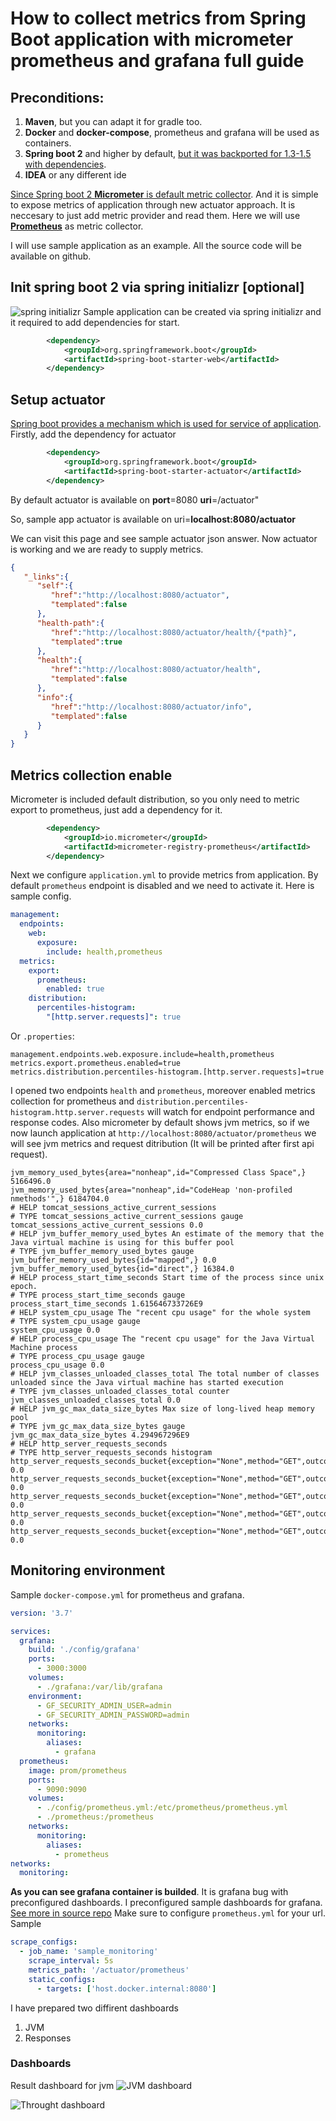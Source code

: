 # How to collect metrics from Spring Boot application with micrometer prometheus and grafana full guide

## Preconditions:
1. __Maven__, but you can adapt it for gradle too.
2. __Docker__ and __docker-compose__, prometheus and grafana will be used as containers.
3. __Spring boot 2__ and higher by default, [but it was backported for 1.3-1.5 with dependencies](https://spring.io/blog/2018/03/16/micrometer-spring-boot-2-s-new-application-metrics-collector#what-is-it).
4. __IDEA__ or any different ide

[Since Spring boot 2 __Micrometer__ is default metric collector](https://spring.io/blog/2018/03/16/micrometer-spring-boot-2-s-new-application-metrics-collector).
And it is simple to expose metrics of application through new actuator approach. It is neccesary to just add metric provider and read them. Here we will use [__Prometheus__](https://prometheus.io/) as metric collector.

I will use sample application as an example. All the source code will be available on github.

## Init spring boot 2 via spring initializr [optional]
![spring initializr](img/initio.png)
Sample application can be created via spring initializr and it required to add dependencies for start.
```xml
        <dependency>
            <groupId>org.springframework.boot</groupId>
            <artifactId>spring-boot-starter-web</artifactId>
        </dependency>
```

## Setup actuator
[Spring boot provides a mechanism which is used for service of application](https://docs.spring.io/spring-boot/docs/current/reference/html/production-ready-features.html).
Firstly, add the dependency for actuator
```xml
        <dependency>
            <groupId>org.springframework.boot</groupId>
            <artifactId>spring-boot-starter-actuator</artifactId>
        </dependency>
```
By default actuator is available on __port__=8080 __uri__=/actuator"

So, sample app actuator is available on uri=__localhost:8080/actuator__

We can visit this page and see sample actuator json answer. Now actuator is working and we are ready to supply metrics.
```json
{
   "_links":{
      "self":{
         "href":"http://localhost:8080/actuator",
         "templated":false
      },
      "health-path":{
         "href":"http://localhost:8080/actuator/health/{*path}",
         "templated":true
      },
      "health":{
         "href":"http://localhost:8080/actuator/health",
         "templated":false
      },
      "info":{
         "href":"http://localhost:8080/actuator/info",
         "templated":false
      }
   }
}
```

## Metrics collection enable
Micrometer is included default distribution, so you only need to metric export to prometheus, just add a dependency for it.
```xml
        <dependency>
            <groupId>io.micrometer</groupId>
            <artifactId>micrometer-registry-prometheus</artifactId>
        </dependency>
```
Next we configure `application.yml` to provide metrics from application.
By default `prometheus` endpoint is disabled and we need to activate it.
Here is sample config.
```yml
management:
  endpoints:
    web:
      exposure:
        include: health,prometheus
  metrics:
    export:
      prometheus:
        enabled: true
    distribution:
      percentiles-histogram:
        "[http.server.requests]": true
```
Or `.properties`:
```properties
management.endpoints.web.exposure.include=health,prometheus
metrics.export.prometheus.enabled=true
metrics.distribution.percentiles-histogram.[http.server.requests]=true
```

I opened two endpoints `health` and `prometheus`, moreover enabled metrics collection for prometheus and `distribution.percentiles-histogram.http.server.requests` will watch for endpoint performance and response codes. Also micrometer by default shows jvm metrics, so if we now launch application at `http://localhost:8080/actuator/prometheus` we will see jvm metrics and request ditribution (It will be printed after first api request).
```
jvm_memory_used_bytes{area="nonheap",id="Compressed Class Space",} 5166496.0
jvm_memory_used_bytes{area="nonheap",id="CodeHeap 'non-profiled nmethods'",} 6184704.0
# HELP tomcat_sessions_active_current_sessions
# TYPE tomcat_sessions_active_current_sessions gauge
tomcat_sessions_active_current_sessions 0.0
# HELP jvm_buffer_memory_used_bytes An estimate of the memory that the Java virtual machine is using for this buffer pool
# TYPE jvm_buffer_memory_used_bytes gauge
jvm_buffer_memory_used_bytes{id="mapped",} 0.0
jvm_buffer_memory_used_bytes{id="direct",} 16384.0
# HELP process_start_time_seconds Start time of the process since unix epoch.
# TYPE process_start_time_seconds gauge
process_start_time_seconds 1.615646733726E9
# HELP system_cpu_usage The "recent cpu usage" for the whole system
# TYPE system_cpu_usage gauge
system_cpu_usage 0.0
# HELP process_cpu_usage The "recent cpu usage" for the Java Virtual Machine process
# TYPE process_cpu_usage gauge
process_cpu_usage 0.0
# HELP jvm_classes_unloaded_classes_total The total number of classes unloaded since the Java virtual machine has started execution
# TYPE jvm_classes_unloaded_classes_total counter
jvm_classes_unloaded_classes_total 0.0
# HELP jvm_gc_max_data_size_bytes Max size of long-lived heap memory pool
# TYPE jvm_gc_max_data_size_bytes gauge
jvm_gc_max_data_size_bytes 4.294967296E9
# HELP http_server_requests_seconds
# TYPE http_server_requests_seconds histogram
http_server_requests_seconds_bucket{exception="None",method="GET",outcome="SUCCESS",status="200",uri="/actuator",le="0.002446676",} 0.0
http_server_requests_seconds_bucket{exception="None",method="GET",outcome="SUCCESS",status="200",uri="/actuator",le="0.002796201",} 0.0
http_server_requests_seconds_bucket{exception="None",method="GET",outcome="SUCCESS",status="200",uri="/actuator",le="0.003145726",} 0.0
http_server_requests_seconds_bucket{exception="None",method="GET",outcome="SUCCESS",status="200",uri="/actuator",le="0.003495251",} 0.0
http_server_requests_seconds_bucket{exception="None",method="GET",outcome="SUCCESS",status="200",uri="/actuator",le="0.003844776",} 0.0
```

## Monitoring environment
Sample `docker-compose.yml` for prometheus and grafana.
```yml
version: '3.7'

services:
  grafana:
    build: './config/grafana'
    ports:
      - 3000:3000
    volumes:
      - ./grafana:/var/lib/grafana
    environment:
      - GF_SECURITY_ADMIN_USER=admin
      - GF_SECURITY_ADMIN_PASSWORD=admin
    networks:
      monitoring:
        aliases:
          - grafana
  prometheus:
    image: prom/prometheus
    ports:
      - 9090:9090
    volumes:
      - ./config/prometheus.yml:/etc/prometheus/prometheus.yml
      - ./prometheus:/prometheus
    networks:
      monitoring:
        aliases:
          - prometheus
networks:
  monitoring:
```
__As you can see grafana container is builded__. It is grafana bug with preconfigured dashboards. I preconfigured sample dashboards for grafana. [See more in source repo](https://github.com/Kirya522/medium-posts/tree/main/spring-metrics)
Make sure to configure `prometheus.yml` for your url.
Sample
```yml
scrape_configs:
  - job_name: 'sample_monitoring'
    scrape_interval: 5s
    metrics_path: '/actuator/prometheus'
    static_configs:
      - targets: ['host.docker.internal:8080']
```

I have prepared two diffirent dashboards
1. JVM
2. Responses

### Dashboards
Result dashboard for jvm
![JVM dashboard](img/jvm.png)

![Throught dashboard](img/endpoints.png)
